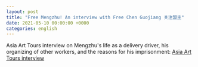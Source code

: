 ```yaml
---
layout: post
title: "Free Mengzhu! An interview with Free Chen Guojiang 关注盟主"
date: 2021-05-10 00:00:00 +0000
categories: english
---
```


Asia Art Tours interview on Mengzhu's life as a delivery driver, his organizing of other workers, and the reasons for his imprisonment: 
[Asia Art Tours interview](https://asiaarttours.com/free-mengzhu-an-interview-with-free-chen-guojiang-关注盟主/)
